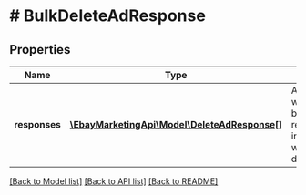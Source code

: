 # # BulkDeleteAdResponse

## Properties

Name | Type | Description | Notes
------------ | ------------- | ------------- | -------------
**responses** | [**\EbayMarketingApi\Model\DeleteAdResponse[]**](DeleteAdResponse.md) | An array of the ads that were deleted by the bulkDeleteAdsByListingId request, including information associated with each individual delete request. | [optional] 

[[Back to Model list]](../../README.md#documentation-for-models) [[Back to API list]](../../README.md#documentation-for-api-endpoints) [[Back to README]](../../README.md)


